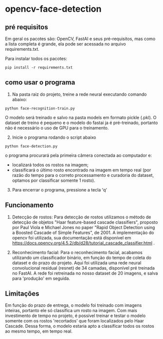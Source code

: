 # opencv-face-detection

## pré requisitos

Em geral os pacotes são: OpenCV, FastAI e seus pré-requisitos, mas como a lista completa é grande, ela pode ser acessada no arquivo requirements.txt.

Para instalar todos os pacotes:

```console
pip install -r requirements.txt
```



## como usar o programa
1. Na pasta raiz do projeto, treine a rede neural executando comando abaixo:

```console
python face-recognition-train.py
```
O modelo será treinado e salvo na pasta models em formato pickle (.pkl). O dataset de treino é pequeno e o modelo do fastai ja é pré-treinado, portanto não é necessário o uso de GPU para o treinamento.

2. Inicie o programa rodando o script abaixo
```console
python face-detection.py
```
o programa procurará pela primeira câmera conectada ao computador e:
- localizará todos os rostos na imagem;
- classificará o último rosto encontrado na imagem em tempo real (por razão do tempo para o correto processamento e curadoria do dataset, optamos por classificar somente 1 rosto).

3. Para encerrar o programa, pressione a tecla 'q'


## Funcionamento

1. Detecção de rostos:
Para detecção de rostos utilizamos o método de detecção de objetos "Haar feature-based cascade classifiers", proposto por Paul Viola e Michael Jones no paper "Rapid Object Detection using a Boosted Cascade of Simple Features", de 2001. A implementação do opencv foi utilizada, sua documentação está disponível em https://docs.opencv.org/4.5.2/db/d28/tutorial_cascade_classifier.html .

2. Reconhecimento facial:
Para o reconhecimento facial, acabamos utilizando um classificador binário, em função do tempo de coleta do dataset e do prazo do projeto. Aqui foi utilizada uma rede neural convolucional residual (resnet) de 34 camadas, disponível pré treinada no FastAI. A rede foi retreinada no nosso dataset de 20 imagens, e salva para 'produção' em seguida.

## Limitações

Em função do prazo de entrega, o modelo foi treinado com imagens inteiras, portanto ele só classifica um rosto na imagem. Com mais investimento de tempo no projeto, é possível treinar e testar o modelo somente com os rostos 'recortados' que foram localizados pelo Haar Cascade. Dessa forma, o modelo estaria apto a classificar todos os rostos ao mesmo tempo, em tempo real.